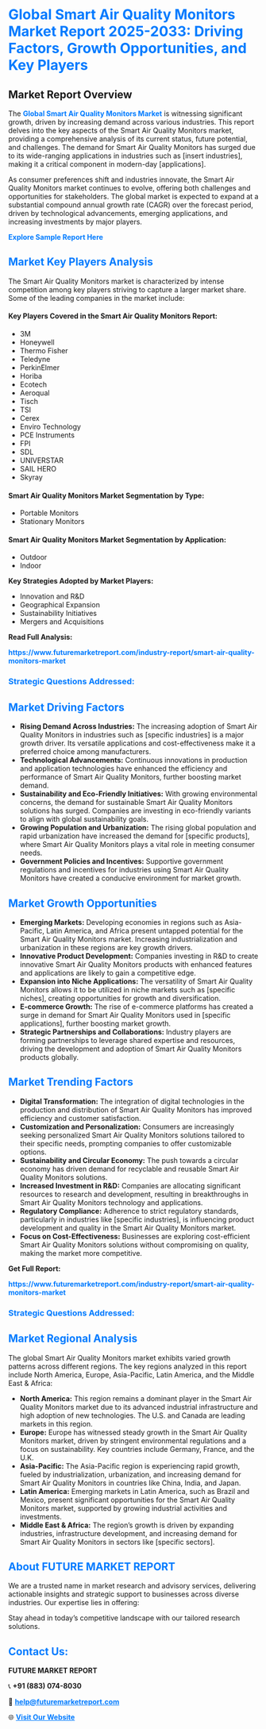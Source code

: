 <h1 style="color: #007BFF;">Global Smart Air Quality Monitors Market Report 2025-2033: Driving Factors, Growth Opportunities, and Key Players</h1>

<section id="overview">
<h2>Market Report Overview</h2>
<p>The <a href="https://www.futuremarketreport.com/industry-report/smart-air-quality-monitors-market" style="color: #007BFF; text-decoration: none;"><strong>Global Smart Air Quality Monitors Market</strong></a> is witnessing significant growth, driven by increasing demand across various industries. This report delves into the key aspects of the Smart Air Quality Monitors market, providing a comprehensive analysis of its current status, future potential, and challenges. The demand for Smart Air Quality Monitors has surged due to its wide-ranging applications in industries such as [insert industries], making it a critical component in modern-day [applications].</p>
<p>As consumer preferences shift and industries innovate, the Smart Air Quality Monitors market continues to evolve, offering both challenges and opportunities for stakeholders. The global market is expected to expand at a substantial compound annual growth rate (CAGR) over the forecast period, driven by technological advancements, emerging applications, and increasing investments by major players.</p>
</section>

<section id="overview">
<p><a href="https://www.futuremarketreport.com/request-sample/reportId=83386" style="color: #007BFF; text-decoration: none;"><strong>Explore Sample Report Here</strong></a></p>
</section>

<section id="key-players">
<h2 style="color: #007BFF;">Market Key Players Analysis</h2>
<p>The Smart Air Quality Monitors market is characterized by intense competition among key players striving to capture a larger market share. Some of the leading companies in the market include:</p>
<h4>Key Players Covered in the Smart Air Quality Monitors Report:</h4>
<ul><li>3M</li><li>Honeywell</li><li>Thermo Fisher</li><li>Teledyne</li><li>PerkinElmer</li><li>Horiba</li><li>Ecotech</li><li>Aeroqual</li><li>Tisch</li><li>TSI</li><li>Cerex</li><li>Enviro Technology</li><li>PCE Instruments</li><li>FPI</li><li>SDL</li><li>UNIVERSTAR</li><li>SAIL HERO</li><li>Skyray</li></ul>
<h4>Smart Air Quality Monitors Market Segmentation by Type:</h4>
<ul><li>Portable Monitors</li><li>Stationary Monitors</li></ul>

<h4>Smart Air Quality Monitors Market Segmentation by Application:</h4>
<ul><li>Outdoor</li><li>Indoor</li></ul>
<p><strong>Key Strategies Adopted by Market Players:</strong></p>
<ul>
<li>Innovation and R&D</li>
<li>Geographical Expansion</li>
<li>Sustainability Initiatives</li>
<li>Mergers and Acquisitions</li>
</ul>
</section>

<section>
<p><strong>Read Full Analysis: </strong></p><a href="https://www.futuremarketreport.com/industry-report/smart-air-quality-monitors-market" style="color: #007BFF; text-decoration: none;"><strong>https://www.futuremarketreport.com/industry-report/smart-air-quality-monitors-market</strong></a>
<h3 style="color: #007BFF;">Strategic Questions Addressed:</h3>
</section>

<section id="driving-factors">
<h2 style="color: #007BFF;">Market Driving Factors</h2>
<ul>
<li><strong>Rising Demand Across Industries:</strong> The increasing adoption of Smart Air Quality Monitors in industries such as [specific industries] is a major growth driver. Its versatile applications and cost-effectiveness make it a preferred choice among manufacturers.</li>
<li><strong>Technological Advancements:</strong> Continuous innovations in production and application technologies have enhanced the efficiency and performance of Smart Air Quality Monitors, further boosting market demand.</li>
<li><strong>Sustainability and Eco-Friendly Initiatives:</strong> With growing environmental concerns, the demand for sustainable Smart Air Quality Monitors solutions has surged. Companies are investing in eco-friendly variants to align with global sustainability goals.</li>
<li><strong>Growing Population and Urbanization:</strong> The rising global population and rapid urbanization have increased the demand for [specific products], where Smart Air Quality Monitors plays a vital role in meeting consumer needs.</li>
<li><strong>Government Policies and Incentives:</strong> Supportive government regulations and incentives for industries using Smart Air Quality Monitors have created a conducive environment for market growth.</li>
</ul>
</section>

<section id="growth-opportunities">
<h2 style="color: #007BFF;">Market Growth Opportunities</h2>
<ul>
<li><strong>Emerging Markets:</strong> Developing economies in regions such as Asia-Pacific, Latin America, and Africa present untapped potential for the Smart Air Quality Monitors market. Increasing industrialization and urbanization in these regions are key growth drivers.</li>
<li><strong>Innovative Product Development:</strong> Companies investing in R&D to create innovative Smart Air Quality Monitors products with enhanced features and applications are likely to gain a competitive edge.</li>
<li><strong>Expansion into Niche Applications:</strong> The versatility of Smart Air Quality Monitors allows it to be utilized in niche markets such as [specific niches], creating opportunities for growth and diversification.</li>
<li><strong>E-commerce Growth:</strong> The rise of e-commerce platforms has created a surge in demand for Smart Air Quality Monitors used in [specific applications], further boosting market growth.</li>
<li><strong>Strategic Partnerships and Collaborations:</strong> Industry players are forming partnerships to leverage shared expertise and resources, driving the development and adoption of Smart Air Quality Monitors products globally.</li>
</ul>
</section>

<section id="trending-factors">
<h2 style="color: #007BFF;">Market Trending Factors</h2>
<ul>
<li><strong>Digital Transformation:</strong> The integration of digital technologies in the production and distribution of Smart Air Quality Monitors has improved efficiency and customer satisfaction.</li>
<li><strong>Customization and Personalization:</strong> Consumers are increasingly seeking personalized Smart Air Quality Monitors solutions tailored to their specific needs, prompting companies to offer customizable options.</li>
<li><strong>Sustainability and Circular Economy:</strong> The push towards a circular economy has driven demand for recyclable and reusable Smart Air Quality Monitors solutions.</li>
<li><strong>Increased Investment in R&D:</strong> Companies are allocating significant resources to research and development, resulting in breakthroughs in Smart Air Quality Monitors technology and applications.</li>
<li><strong>Regulatory Compliance:</strong> Adherence to strict regulatory standards, particularly in industries like [specific industries], is influencing product development and quality in the Smart Air Quality Monitors market.</li>
<li><strong>Focus on Cost-Effectiveness:</strong> Businesses are exploring cost-efficient Smart Air Quality Monitors solutions without compromising on quality, making the market more competitive.</li>
</ul>
</section>

<section>
<p><strong>Get Full Report: </strong></p><a href="https://www.futuremarketreport.com/industry-report/smart-air-quality-monitors-market" style="color: #007BFF; text-decoration: none;"><strong>https://www.futuremarketreport.com/industry-report/smart-air-quality-monitors-market</strong></a>
<h3 style="color: #007BFF;">Strategic Questions Addressed:</h3>
</section>


<section id="regional-analysis">
<h2 style="color: #007BFF;">Market Regional Analysis</h2>
<p>The global Smart Air Quality Monitors market exhibits varied growth patterns across different regions. The key regions analyzed in this report include North America, Europe, Asia-Pacific, Latin America, and the Middle East & Africa:</p>
<ul>
<li><strong>North America:</strong> This region remains a dominant player in the Smart Air Quality Monitors market due to its advanced industrial infrastructure and high adoption of new technologies. The U.S. and Canada are leading markets in this region.</li>
<li><strong>Europe:</strong> Europe has witnessed steady growth in the Smart Air Quality Monitors market, driven by stringent environmental regulations and a focus on sustainability. Key countries include Germany, France, and the U.K.</li>
<li><strong>Asia-Pacific:</strong> The Asia-Pacific region is experiencing rapid growth, fueled by industrialization, urbanization, and increasing demand for Smart Air Quality Monitors in countries like China, India, and Japan.</li>
<li><strong>Latin America:</strong> Emerging markets in Latin America, such as Brazil and Mexico, present significant opportunities for the Smart Air Quality Monitors market, supported by growing industrial activities and investments.</li>
<li><strong>Middle East & Africa:</strong> The region’s growth is driven by expanding industries, infrastructure development, and increasing demand for Smart Air Quality Monitors in sectors like [specific sectors].</li>
</ul>
</section>

<footer>
<h2 style="color: #007BFF;">About FUTURE MARKET REPORT</h2>
<p>We are a trusted name in market research and advisory services, delivering actionable insights and strategic support to businesses across diverse industries. Our expertise lies in offering:</p>

<p>Stay ahead in today’s competitive landscape with our tailored research solutions.</p>

<h2 style="color: #007BFF;">Contact Us:</h2>
<p><strong>FUTURE MARKET REPORT</strong></p>
<p>📞 <strong>+91 (883) 074-8030</strong></p>
<p>📧 <strong><a href="mailto:help@futuremarketreport.com" style="color: #007BFF;">help@futuremarketreport.com</a></strong></p>
<p>🌐 <strong><a href="https://www.futuremarketreport.com/" style="color: #007BFF;">Visit Our Website</a></strong></p>
</footer>